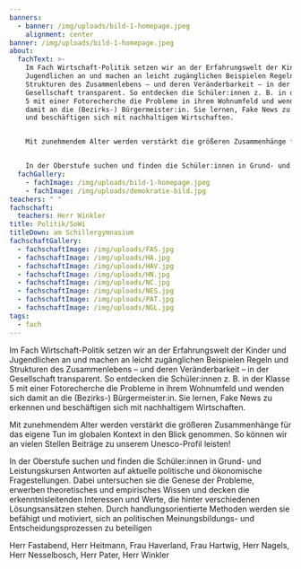 ```yaml
---
banners:
  - banner: /img/uploads/bild-1-homepage.jpeg
    alignment: center
banner: /img/uploads/bild-1-homepage.jpeg
about:
  fachText: >-
    Im Fach Wirtschaft-Politik setzen wir an der Erfahrungswelt der Kinder und
    Jugendlichen an und machen an leicht zugänglichen Beispielen Regeln und
    Strukturen des Zusammenlebens – und deren Veränderbarkeit – in der
    Gesellschaft transparent. So entdecken die Schüler:innen z. B. in der Klasse
    5 mit einer Fotorecherche die Probleme in ihrem Wohnumfeld und wenden sich
    damit an die (Bezirks-) Bürgermeister:in. Sie lernen, Fake News zu erkennen
    und beschäftigen sich mit nachhaltigem Wirtschaften. 


    Mit zunehmendem Alter werden verstärkt die größeren Zusammenhänge für das eigene Tun im globalen Kontext in den Blick genommen. So können wir an vielen Stellen Beiträge zu unserem Unesco-Profil leisten! 


    In der Oberstufe suchen und finden die Schüler:innen in Grund- und Leistungskursen Antworten auf aktuelle politische und ökonomische Fragestellungen. Dabei untersuchen sie die Genese der Probleme, erwerben theoretisches und empirisches Wissen und decken die erkenntnisleitenden Interessen und Werte, die hinter verschiedenen Lösungsansätzen stehen. Durch handlungsorientierte Methoden werden sie befähigt und motiviert, sich an politischen Meinungsbildungs- und Entscheidungsprozessen zu beteiligen.
  fachGallery:
    - fachImage: /img/uploads/bild-1-homepage.jpeg
    - fachImage: /img/uploads/demokratie-bild.jpg
teachers: " "
fachschaft:
  teachers: Herr Winkler
title: Politik/SoWi
titleDown: am Schillergymnasium
fachschaftGallery:
  - fachschaftImage: /img/uploads/FAS.jpg
  - fachschaftImage: /img/uploads/HA.jpg
  - fachschaftImage: /img/uploads/HAV.jpg
  - fachschaftImage: /img/uploads/HN.jpg
  - fachschaftImage: /img/uploads/NC.jpg
  - fachschaftImage: /img/uploads/NES.jpg
  - fachschaftImage: /img/uploads/PAT.jpg
  - fachschaftImage: /img/uploads/NGL.jpg
tags:
  - fach
---
```

Im Fach Wirtschaft-Politik setzen wir an der Erfahrungswelt der Kinder und Jugendlichen an und machen an leicht zugänglichen Beispielen Regeln und Strukturen des Zusammenlebens – und deren Veränderbarkeit – in der Gesellschaft transparent. So entdecken die Schüler:innen z. B. in der Klasse 5 mit einer Fotorecherche die Probleme in ihrem Wohnumfeld und wenden sich damit an die (Bezirks-) Bürgermeister:in. Sie lernen, Fake News zu erkennen und beschäftigen sich mit nachhaltigem Wirtschaften.

Mit zunehmendem Alter werden verstärkt die größeren Zusammenhänge für das eigene Tun im globalen Kontext in den Blick genommen. So können wir an vielen Stellen Beiträge zu unserem Unesco-Profil leisten!

In der Oberstufe suchen und finden die Schüler:innen in Grund- und Leistungskursen Antworten auf aktuelle politische und ökonomische Fragestellungen. Dabei untersuchen sie die Genese der Probleme, erwerben theoretisches und empirisches Wissen und decken die erkenntnisleitenden Interessen und Werte, die hinter verschiedenen Lösungsansätzen stehen. Durch handlungsorientierte Methoden werden sie befähigt und motiviert, sich an politischen Meinungsbildungs- und Entscheidungsprozessen zu beteiligen

Herr Fastabend, Herr Heitmann, Frau Haverland, Frau Hartwig, Herr Nagels, Herr Nesselbosch, Herr Pater, Herr Winkler